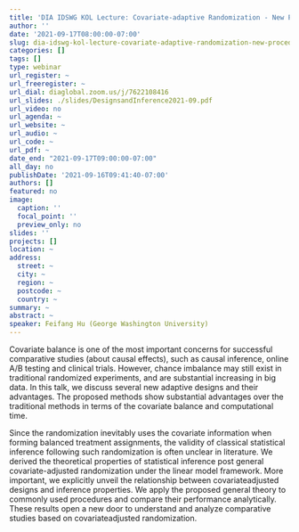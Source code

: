 ```yaml
---
title: 'DIA IDSWG KOL Lecture: Covariate-adaptive Randomization - New Procedures and Inference'
author: ''
date: '2021-09-17T08:00:00-07:00'
slug: dia-idswg-kol-lecture-covariate-adaptive-randomization-new-procedures-and-inference
categories: []
tags: []
type: webinar
url_register: ~
url_freeregister: ~
url_dial: diaglobal.zoom.us/j/7622108416
url_slides: ./slides/DesignsandInference2021-09.pdf
url_video: no
url_agenda: ~
url_website: ~
url_audio: ~
url_code: ~
url_pdf: ~
date_end: "2021-09-17T09:00:00-07:00"
all_day: no
publishDate: '2021-09-16T09:41:40-07:00'
authors: []
featured: no
image:
  caption: ''
  focal_point: ''
  preview_only: no
slides: ''
projects: []
location: ~
address:
  street: ~
  city: ~
  region: ~
  postcode: ~
  country: ~
summary: ~
abstract: ~
speaker: Feifang Hu (George Washington University)
---
```

<!--more-->
Covariate balance is one of the most important concerns for successful comparative
studies (about causal effects), such as causal inference, online A/B testing and clinical
trials. However, chance imbalance may still exist in traditional randomized experiments,
and are substantial increasing in big data. In this talk, we discuss several new adaptive
designs and their advantages. The proposed methods show substantial advantages over
the traditional methods in terms of the covariate balance and computational time.  


Since the randomization inevitably uses the covariate information when forming balanced
treatment assignments, the validity of classical statistical inference following such
randomization is often unclear in literature. We derived the theoretical properties of
statistical inference post general covariate-adjusted randomization under the linear model
framework. More important, we explicitly unveil the relationship between covariateadjusted designs and inference properties. We apply the proposed general theory to
commonly used procedures and compare their performance analytically. These results
open a new door to understand and analyze comparative studies based on covariateadjusted randomization.  

